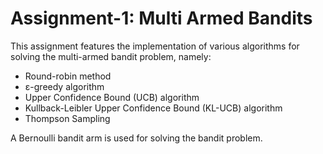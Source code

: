# Assignment-1: Multi Armed Bandits
This assignment features the implementation of various algorithms for solving the multi-armed bandit problem, namely:
* Round-robin method
* ε-greedy algorithm
* Upper Confidence Bound (UCB) algorithm
* Kullback-Leibler Upper Confidence Bound (KL-UCB) algorithm
* Thompson Sampling

A Bernoulli bandit arm is used for solving the bandit problem.